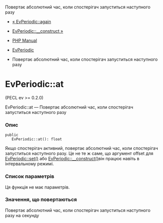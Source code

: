 Повертає абсолютний час, коли спостерігач запуститься наступного разу

-   [« EvPeriodic::again](evperiodic.again.html)
    
-   [EvPeriodic::\_\_construct »](evperiodic.construct.html)
    
-   [PHP Manual](index.html)
    
-   [EvPeriodic](class.evperiodic.html)
    
-   Повертає абсолютний час, коли спостерігач запуститься наступного разу
    

# EvPeriodic::at

(PECL ev >= 0.2.0)

EvPeriodic::at — Повертає абсолютний час, коли спостерігач запуститься наступного разу

### Опис

```methodsynopsis
public
   EvPeriodic::at(): float
```

Якщо спостерігач активний, повертає абсолютний час, коли спостерігач запуститься наступного разу. Це не те ж саме, що аргумент offset для [EvPeriodic::set()](evperiodic.set.html) або [EvPeriodic::\_\_construct()](evperiodic.construct.html)він працює навіть в інтервальному режимі.

### Список параметрів

Ця функція не має параметрів.

### Значення, що повертаються

Повертає абсолютний час, коли спостерігач запуститься наступного разу на секунду